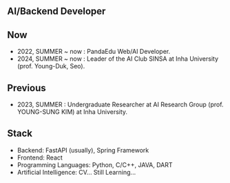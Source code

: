 ## AI/Backend Developer

<!--
**jhchoi03/jhchoi03** is a ✨ _special_ ✨ repository because its `README.md` (this file) appears on your GitHub profile.

Here are some ideas to get you started:

- 🔭 I’m currently working on ...
- 🌱 I’m currently learning ...
- 👯 I’m looking to collaborate on ...
- 🤔 I’m looking for help with ...
- 💬 Ask me about ...
- 📫 How to reach me: ...
- 😄 Pronouns: ...
- ⚡ Fun fact: ...
-->

## Now
- 2022, SUMMER ~ now : PandaEdu Web/AI Developer.
- 2024, SUMMER ~ now : Leader of the AI Club SINSA at Inha University (prof. Young-Duk, Seo).

## Previous
- 2023, SUMMER : Undergraduate Researcher at AI Research Group (prof. YOUNG-SUNG KIM) at Inha University.


## Stack
- Backend: FastAPI (usually), Spring Framework
- Frontend: React
- Programming Languages: Python, C/C++, JAVA, DART
- Artificial Intelligence: CV... Still Learning... 
